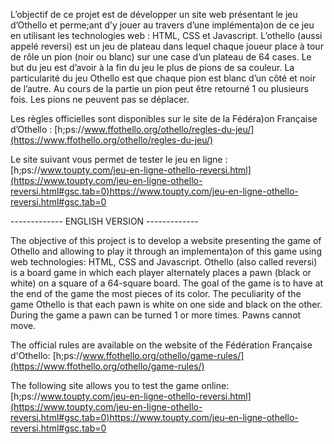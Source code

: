 L’objectif de ce projet est de développer un site web présentant le jeu d’Othello et perme;ant d’y jouer au travers d’une implémenta)on de ce jeu en utilisant les technologies web : HTML, CSS et Javascript. L’othello (aussi appelé reversi) est un jeu de plateau dans lequel chaque joueur place à tour de rôle un pion (noir ou blanc) sur une case d’un plateau de 64 cases. Le but du jeu est d’avoir à la fin du jeu le plus de pions de sa couleur.
La particularité du jeu Othello est que chaque pion est blanc d’un côté et noir de l’autre. Au cours de la partie un pion peut être retourné 1 ou plusieurs fois. Les pions ne peuvent pas se déplacer.

Les règles officielles sont disponibles sur le site de la Fédéra)on Française d’Othello :
[h;ps://www.ffothello.org/othello/regles-du-jeu/](https://www.ffothello.org/othello/regles-du-jeu/)

Le site suivant vous permet de tester le jeu en ligne : 
[h;ps://www.toupty.com/jeu-en-ligne-othello-reversi.html](https://www.toupty.com/jeu-en-ligne-othello-reversi.html#gsc.tab=0)https://www.toupty.com/jeu-en-ligne-othello-reversi.html#gsc.tab=0

------------- ENGLISH VERSION -------------

The objective of this project is to develop a website presenting the game of Othello and allowing to play it through an implementa)on of this game using web technologies: HTML, CSS and Javascript. Othello (also called reversi) is a board game in which each player alternately places a pawn (black or white) on a square of a 64-square board. The goal of the game is to have at the end of the game the most pieces of its color.
The peculiarity of the game Othello is that each pawn is white on one side and black on the other. During the game a pawn can be turned 1 or more times. Pawns cannot move.

The official rules are available on the website of the Fédération Française d'Othello:
[h;ps://www.ffothello.org/othello/game-rules/](https://www.ffothello.org/othello/game-rules/)

The following site allows you to test the game online: 
[h;ps://www.toupty.com/jeu-en-ligne-othello-reversi.html](https://www.toupty.com/jeu-en-ligne-othello-reversi.html#gsc.tab=0)https://www.toupty.com/jeu-en-ligne-othello-reversi.html#gsc.tab=0
